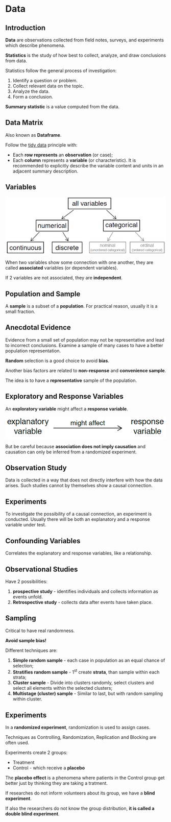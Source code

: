 # Data

## Introduction

**Data** are observations collected from  field notes, surveys, and experiments which describe phenomena.

**Statistics** is the study of how best to collect, analyze, and draw conclusions from data.
  
Statistics follow the general process of investigation:

1. Identify a question or problem.
2. Collect relevant data on the topic.
3. Analyze the data.
4. Form a conclusion.

**Summary statistic** is a value computed from the data.


## Data Matrix

Also known as **Dataframe**.

Follow the [tidy data](https://github.com/CGodinho/R/blob/master/02-Concepts/tidy_data.md) principle with:

* Each **row represents** an **observation** (or case);
* Each **column** represents a **variable** (or characteristic). It is recommended to explicitly describe the variable content and units in an adjacent summary description.


## Variables

![Type of variables](data_1.PNG)

When two variables show some connection with one another, they are called **associated** variables (or dependent variables).

If 2 variables are not associated, they are **independent**.


## Population and Sample

A **sample** is a subset of a **population**. For practical reason, usually it is a small fraction.


## Anecdotal Evidence

Evidence from a small set of population may not be representative and lead to incorrect conclusions.
Examine a sample of many cases to have a better population representation.

**Random** selection is a good choice to avoid **bias**.

Another bias factors are related to **non-response** and **convenience sample**.

The idea is to have a **representative** sample of the population.


## Exploratory and Response Variables

An **exploratory variable** might affect a **response variable**.

![Exploratory and response variables](data_2.PNG)

But be careful because **association does not imply causation** and causation can only be inferred from a randomized experiment.


## Observation Study

Data is collected in a way that does not directly interfere with how the data arises. Such studies cannot by
themselves show a causal connection.


##  Experiments

To investigate the possibility of a causal connection, an experiment is conducted. Usually there will be both an explanatory and a response variable under test.


## Confounding Variables

Correlates the explanatory and response variables, like a relationship.


## Observational Studies

Have 2 possibilities:

1. **prospective study** - identifies individuals and collects information as events unfold.
2. **Retrospective study** - collects data after events have taken place.


## Sampling

Critical to have real randomness.

**Avoid sample bias!**

Different techniques are:

1. **Simple random sample** - each case in population as an equal chance of selection;
2. **Stratifies random sample** - 1<sup>st</sup> create **strata**, than sample within each strata;
3. **Cluster sample** - Divide into clusters randomly, select clusters and select all elements within the selected clusters;
4. **Multistage (cluster) sample** - Similar to last, but with random sampling within cluster.


## Experiments

In a **randomized experiment**, randomization is used to assign cases.

Techniques as Controlling, Randomization, Replication and Blocking are often used.

Experiments create 2 groups:

* Treatment
* Control - which receive a **placebo**

The **placebo effect** is a phenomena where patients in the Control group get better just by thinking they are taking a tratment.

If researches do not inform volunteers about its group, we have a **blind experiment**.

If also the researchers do not know the group distribution, **it is called a double blind experiment**.

